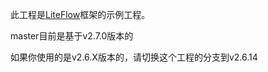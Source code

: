 此工程是[LiteFlow](https://gitee.com/dromara/liteFlow)框架的示例工程。

master目前是基于v2.7.0版本的

如果你使用的是v2.6.X版本的，请切换这个工程的分支到v2.6.14